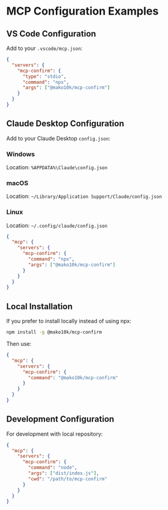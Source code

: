 # MCP Configuration Examples

## VS Code Configuration

Add to your `.vscode/mcp.json`:

```json
{
  "servers": {
    "mcp-confirm": {
      "type": "stdio",
      "command": "npx",
      "args": ["@mako10k/mcp-confirm"]
    }
  }
}
```

## Claude Desktop Configuration

Add to your Claude Desktop `config.json`:

### Windows
Location: `%APPDATA%\Claude\config.json`

### macOS  
Location: `~/Library/Application Support/Claude/config.json`

### Linux
Location: `~/.config/claude/config.json`

```json
{
  "mcp": {
    "servers": {
      "mcp-confirm": {
        "command": "npx",
        "args": ["@mako10k/mcp-confirm"]
      }
    }
  }
}
```

## Local Installation

If you prefer to install locally instead of using npx:

```bash
npm install -g @mako10k/mcp-confirm
```

Then use:

```json
{
  "mcp": {
    "servers": {
      "mcp-confirm": {
        "command": "@mako10k/mcp-confirm"
      }
    }
  }
}
```

## Development Configuration

For development with local repository:

```json
{
  "mcp": {
    "servers": {
      "mcp-confirm": {
        "command": "node",
        "args": ["dist/index.js"],
        "cwd": "/path/to/mcp-confirm"
      }
    }
  }
}
```
